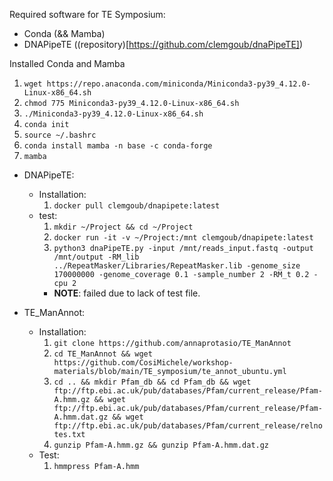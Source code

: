 Required software for TE Symposium:
- Conda (&& Mamba)
- DNAPipeTE ((repository)[https://github.com/clemgoub/dnaPipeTE])

Installed Conda and Mamba
1. `wget https://repo.anaconda.com/miniconda/Miniconda3-py39_4.12.0-Linux-x86_64.sh`
2. `chmod 775 Miniconda3-py39_4.12.0-Linux-x86_64.sh`
3. `./Miniconda3-py39_4.12.0-Linux-x86_64.sh`
4. `conda init`
5. `source ~/.bashrc`
6. `conda install mamba -n base -c conda-forge`
7. `mamba`

- DNAPipeTE:
    - Installation:
        1. `docker pull clemgoub/dnapipete:latest`
    - test:
        1. `mkdir ~/Project && cd ~/Project`
        2. `docker run -it -v ~/Project:/mnt clemgoub/dnapipete:latest`
        3. `python3 dnaPipeTE.py -input /mnt/reads_input.fastq -output /mnt/output -RM_lib ../RepeatMasker/Libraries/RepeatMasker.lib -genome_size 170000000 -genome_coverage 0.1 -sample_number 2 -RM_t 0.2 -cpu 2`
        - **NOTE**: failed due to lack of test file.

- TE_ManAnnot:
    - Installation:
        1. `git clone https://github.com/annaprotasio/TE_ManAnnot`
        2. `cd TE_ManAnnot && wget https://github.com/CosiMichele/workshop-materials/blob/main/TE_symposium/te_annot_ubuntu.yml`
        3. `cd .. && mkdir Pfam_db && cd Pfam_db && wget ftp://ftp.ebi.ac.uk/pub/databases/Pfam/current_release/Pfam-A.hmm.gz && wget ftp://ftp.ebi.ac.uk/pub/databases/Pfam/current_release/Pfam-A.hmm.dat.gz && wget ftp://ftp.ebi.ac.uk/pub/databases/Pfam/current_release/relnotes.txt`
        4. `gunzip Pfam-A.hmm.gz && gunzip Pfam-A.hmm.dat.gz`
    - Test:
        1. `hmmpress Pfam-A.hmm`
